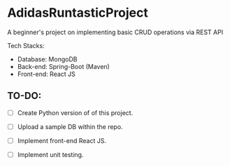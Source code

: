 # AdidasRuntasticProject
A beginner's project on implementing basic CRUD operations via REST API

Tech Stacks:
* Database: MongoDB
* Back-end: Spring-Boot (Maven)
* Front-end: React JS


## TO-DO:

* [ ] Create Python version of of this project.

* [ ] Upload a sample DB within the repo.

* [ ] Implement front-end React JS.

* [ ] Implement unit testing.

